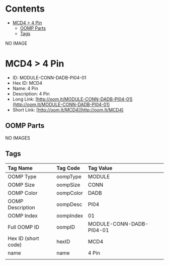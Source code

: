 



Contents
========

* [MCD4 > 4 Pin](#mcd4--4-pin)
	* [OOMP Parts](#oomp-parts)
	* [Tags](#tags)
  
NO IMAGE  
# MCD4 > 4 Pin

- ID: MODULE-CONN-DADB-PI04-01
- Hex ID: MCD4
- Name: 4 Pin
- Description: 4 Pin
- Long Link: [http://oom.lt/MODULE-CONN-DADB-PI04-01](http://oom.lt/MODULE-CONN-DADB-PI04-01)
- Short Link: [http://oom.lt/MCD4](http://oom.lt/MCD4)

## OOMP Parts
  
NO IMAGES  
## Tags
  

|Tag Name|Tag Code|Tag Value|
| :--- | :--- | :--- |
|OOMP Type|oompType|MODULE|
|OOMP Size|oompSize|CONN|
|OOMP Color|oompColor|DADB|
|OOMP Description|oompDesc|PI04|
|OOMP Index|oompIndex|01|
|Full OOMP ID|oompID|MODULE-CONN-DADB-PI04-01|
|Hex ID (short code)|hexID|MCD4|
|name|name|4 Pin|
||||
